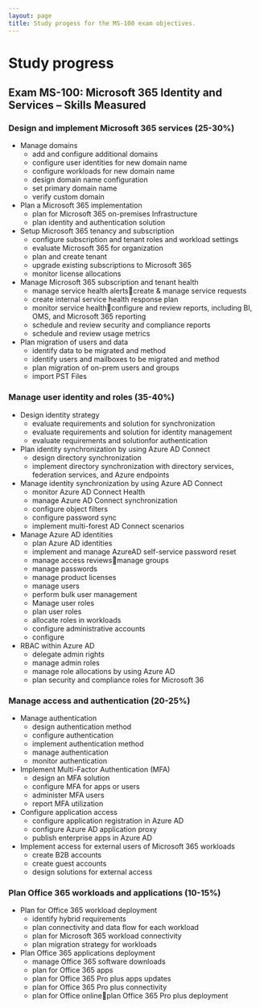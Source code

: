 ```yaml
---
layout: page
title: Study progess for the MS-100 exam objectives. 
---
```


# Study progress

## Exam MS-100: Microsoft 365 Identity and Services – Skills Measured

### Design and implement Microsoft 365 services (25-30%)

* Manage domains
  * add and configure additional domains
  * configure user identities for new domain name
  * configure workloads for new domain name
  * design domain name configuration
  * set primary domain name
  * verify custom domain
* Plan a Microsoft 365 implementation
  * plan for Microsoft 365 on-premises Infrastructure
  * plan identity and authentication solution
* Setup Microsoft 365 tenancy and subscription
  * configure subscription and tenant roles and workload settings
  * evaluate Microsoft 365 for organization
  * plan and create tenant
  * upgrade existing subscriptions to Microsoft 365
  * monitor license allocations
* Manage Microsoft 365 subscription and tenant health
  * manage service health alertscreate & manage service requests
  * create internal service health response plan
  * monitor service healthconfigure and review reports, including BI, OMS, and Microsoft 365 reporting
  * schedule and review security and compliance reports
  * schedule and review usage metrics
* Plan migration of users and data
  * identify data to be migrated and method
  * identify users and mailboxes to be migrated and method
  * plan migration of on-prem users and groups
  * import PST Files
  
### Manage user identity and roles (35-40%)
* Design identity strategy
  * evaluate requirements and solution for synchronization
  * evaluate requirements and solution for identity management
  * evaluate requirements and solutionfor authentication
* Plan identity synchronization by using Azure AD Connect
  * design directory synchronization
  * implement directory synchronization with directory services, federation services, and Azure endpoints
* Manage identity synchronization by using Azure AD Connect
  * monitor Azure AD Connect Health
  * manage Azure AD Connect synchronization
  * configure object filters
  * configure password sync
  * implement multi-forest AD Connect scenarios
* Manage Azure AD identities
  * plan Azure AD identities
  * implement and manage AzureAD self-service password reset
  * manage access reviewsmanage groups
  * manage passwords
  * manage product licenses
  * manage users
  * perform bulk user management
  * Manage user roles
  * plan user roles
  * allocate roles in workloads
  * configure administrative accounts
  * configure
* RBAC within Azure AD
  * delegate admin rights
  * manage admin roles
  * manage role allocations by using Azure AD
  * plan security and compliance roles for Microsoft 36

### Manage access and authentication (20-25%)
* Manage authentication
  * design authentication method
  * configure authentication
  * implement authentication method
  * manage authentication
  * monitor authentication
* Implement Multi-Factor Authentication (MFA)
  * design an MFA solution
  * configure MFA for apps or users
  * administer MFA users
  * report MFA utilization
* Configure application access
  * configure application registration in Azure AD
  * configure Azure AD application proxy
  * publish enterprise apps in Azure AD
* Implement access for external users of Microsoft 365 workloads
  * create B2B accounts
  * create guest accounts
  * design solutions for external access

### Plan Office 365 workloads and applications (10-15%)
* Plan for Office 365 workload deployment
  * identify hybrid requirements
  * plan connectivity and data flow for each workload
  * plan for Microsoft 365 workload connectivity
  * plan migration strategy for workloads
* Plan Office 365 applications deployment
  * manage Office 365 software downloads
  * plan for Office 365 apps
  * plan for Office 365 Pro plus apps updates
  * plan for Office 365 Pro plus connectivity
  * plan for Office onlineplan Office 365 Pro plus deployment
